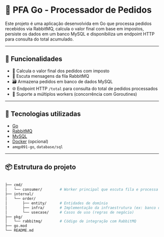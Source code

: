 # 🧾 PFA Go - Processador de Pedidos

Este projeto é uma aplicação desenvolvida em Go que processa pedidos recebidos via RabbitMQ, calcula o valor final com base em impostos, persiste os dados em um banco MySQL 
e disponibiliza um endpoint HTTP para consulta do total acumulado.

---

## 🚀 Funcionalidades

- 🧮 Calcula o valor final dos pedidos com imposto
- 🐇 Escuta mensagens da fila RabbitMQ
- 🗃️ Armazena pedidos em banco de dados MySQL
- 🌐 Endpoint HTTP `/total` para consulta do total de pedidos processados
- 🧵 Suporte a múltiplos workers (concorrência com Goroutines)

---

## 🧰 Tecnologias utilizadas

- [Go](https://golang.org/)
- [RabbitMQ](https://www.rabbitmq.com/)
- [MySQL](https://www.mysql.com/)
- [Docker](https://www.docker.com/) (opcional)
- `amqp091-go`, `database/sql`

---

## 📦 Estrutura do projeto

```bash

├── cmd/
│   └── consumer/        # Worker principal que escuta fila e processa pedidos
├── internal/
│   └── order/
│       ├── entity/      # Entidades de domínio
│       ├── infra/       # Implementação da infraestrutura (ex: banco de dados)
│       └── usecase/     # Casos de uso (regras de negócio)
├── pkg/
│   └── rabbitmq/        # Código de integração com RabbitMQ
├── go.mod
└── README.md
